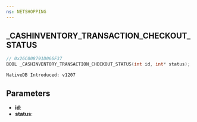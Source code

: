 ```yaml
---
ns: NETSHOPPING
---
```

## _CASHINVENTORY_TRANSACTION_CHECKOUT_STATUS

```c
// 0x26C008791D066F37
BOOL _CASHINVENTORY_TRANSACTION_CHECKOUT_STATUS(int id, int* status);
```

```
NativeDB Introduced: v1207
```

## Parameters
* **id**:
* **status**:
